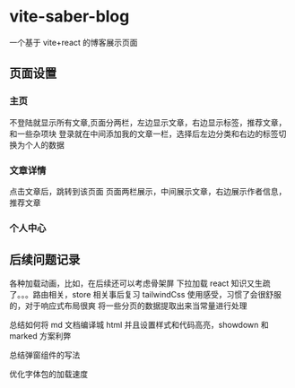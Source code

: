 # vite-saber-blog

一个基于 vite+react 的博客展示页面

## 页面设置

### 主页

不登陆就显示所有文章,页面分两栏，左边显示文章，右边显示标签，推荐文章，和一些杂项块
登录就在中间添加我的文章一栏，选择后左边分类和右边的标签切换为个人的数据

### 文章详情

点击文章后，跳转到该页面
页面两栏展示，中间展示文章，右边展示作者信息，推荐文章

### 个人中心

## 后续问题记录

各种加载动画，比如，在后续还可以考虑骨架屏
下拉加载
react 知识又生疏了。。。路由相关，store 相关事后复习
tailwindCss 使用感受，习惯了会很舒服的，对于响应式布局很爽
将一些分页的数据提取出来当常量进行处理

总结如何将 md 文档编译城 html 并且设置样式和代码高亮，showdown 和 marked 方案利弊

总结弹窗组件的写法

优化字体包的加载速度
